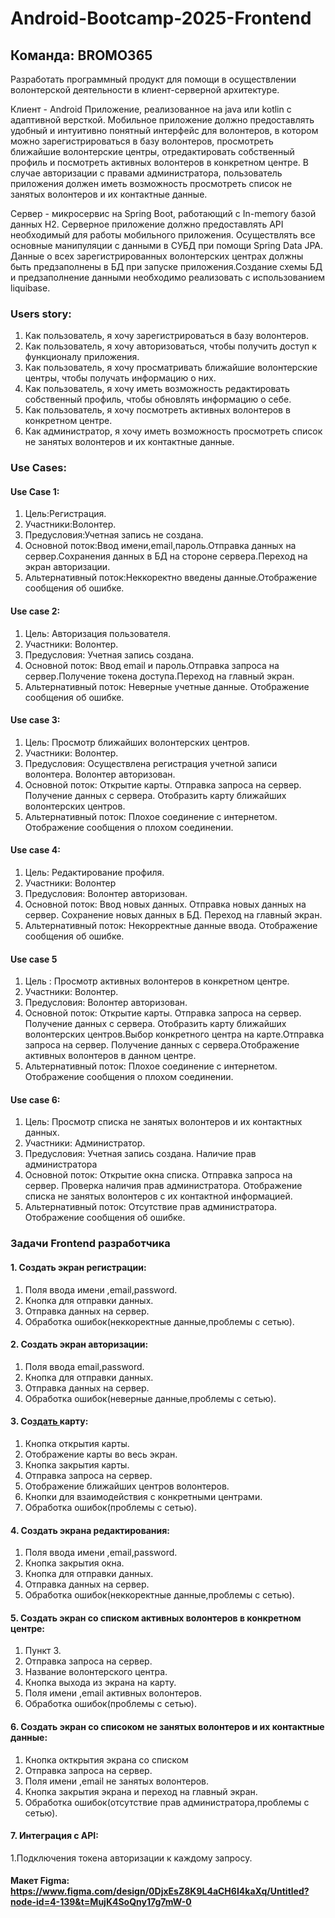 # Android-Bootcamp-2025-Frontend
## Команда: BROMO365
Разработать программный продукт для помощи в осуществлении волонтерской деятельности в клиент-серверной архитектуре.

Клиент - Android Приложение, реализованное на java или kotlin с адаптивной версткой. Мобильное приложение должно предоставлять удобный и интуитивно понятный интерфейс для волонтеров, в котором можно зарегистрироваться в базу волонтеров, просмотреть ближайшие волонтерские центры, отредактировать собственный профиль и посмотреть активных волонтеров в конкретном центре. В случае авторизации с правами администратора, пользователь приложения должен иметь возможность просмотреть список не занятых волонтеров и их контактные данные.

Сервер - микросервис на Spring Boot, работающий с In-memory базой данных H2. Серверное приложение должно предоставлять API необходимый для работы мобильного приложения. Осуществлять все основные манипуляции с данными в СУБД при помощи Spring Data JPA. Данные о всех зарегистрированных волонтерских центрах должны быть предзаполнены в БД при запуске приложения.Создание схемы БД и предзаполнение данными необходимо реализовать с использованием liquibase.

### Users story:
1. Как пользователь, я хочу зарегистрироваться в базу волонтеров.
2.  Как пользователь, я хочу авторизоваться, чтобы получить доступ к функционалу приложения.
3. Как пользователь, я хочу просматривать ближайшие волонтерские центры, чтобы получать информацию о них.
4. Как пользователь, я хочу иметь возможность редактировать собственный профиль, чтобы обновлять информацию о себе.
5. Как пользователь, я хочу посмотреть активных волонтеров в конкретном центре.
6. Как администратор, я хочу иметь возможность просмотреть список не занятых волонтеров и их контактные данные.

### Use Cases:
#### Use Case 1:
1. Цель:Регистрация.
2. Участники:Волонтер.
3. Предусловия:Учетная запись не создана.
4. Основной поток:Ввод имени,email,пароль.Отправка данных на сервер.Сохранения данных в БД на стороне сервера.Переход на экран авторизации.
5. Альтернативный поток:Неккоректно введены данные.Отображение сообщения об ошибке.
#### Use case 2:
1. Цель: Авторизация пользователя.
2. Участники: Волонтер.
3. Предусловия: Учетная запись создана.
4. Основной поток: Ввод email и пароль.Отправка запроса на сервер.Получение токена доступа.Переход на главный экран.
5. Альтернативный поток: Неверные учетные данные. Отображение сообщения об ошибке.
#### Use case 3:
1. Цель: Просмотр ближайших волонтерских центров.
2. Участники: Волонтер.
3. Предусловия: Осуществлена регистрация учетной записи волонтера. Волонтер авторизован.
4. Основной поток: Открытие карты. Отправка запроса на сервер. Получение данных с сервера. Отобразить карту ближайших волонтерских центров.
5. Альтернативный поток: Плохое соединение с интернетом. Отображение сообщения о плохом соединении.
#### Use case 4:
1. Цель: Редактирование профиля.
2. Участники: Волонтер
3. Предусловия: Волонтер авторизован.
4. Основной поток: Ввод новых данных. Отправка новых данных на сервер. Сохранение новых данных в БД. Переход на главный экран.
5. Альтернативный поток: Некорректные данные ввода. Отображение сообщения об ошибке.
#### Use case 5
1. Цель : Просмотр активных волонтеров в конкретном центре.
2. Участники: Волонтер.
3. Предусловия: Волонтер авторизован.
4. Основной поток: Открытие карты. Отправка запроса на сервер. Получение данных с сервера. Отобразить карту ближайших волонтерских центров.Выбор конкретного центра на карте.Отправка запроса на сервер. Получение данных с сервера.Отображение активных волонтеров в данном центре.
5. Альтернативный поток: Плохое соединение с интернетом. Отображение сообщения о плохом соединении.
#### Use case 6:
1. Цель: Просмотр списка не занятых волонтеров и их контактных данных.
2. Участники: Администратор.
3. Предусловия: Учетная запись создана. Наличие прав администратора
4. Основной поток: Открытие окна списка. Отправка запроса на сервер. Проверка наличия прав администратора. Отображение списка не занятых волонтеров с их контактной информацией.
5. Альтернативный поток: Отсутствие прав администратора. Отображение сообщения об ошибке.

### Задачи Frontend разработчика

#### 1. Создать экран регистрации:
1. Поля ввода имени ,email,password.
2. Кнопка для отправки данных.
3. Отправка данных на сервер.
4. Обработка ошибок(неккоректные  данные,проблемы с сетью).
#### 2. Создать экран авторизации:
1. Поля ввода email,password.
2. Кнопка для отправки данных.
3. Отправка данных на сервер.
4. Обработка ошибок(неверные  данные,проблемы с сетью).
#### 3. Со[здать ]()карту:
1. Кнопка открытия карты.
2. Отображение карты во весь экран.
3. Кнопка закрытия карты.
4. Отправка запроса на сервер.
5. Отображение ближайших центров волонтеров.
6. Кнопки для взаимодействия с конкретными центрами.
7. Обработка ошибок(проблемы с сетью).
#### 4. Создать экрана редактирования:
1. Поля ввода имени ,email,password.
2. Кнопка закрытия окна. 
3. Кнопка для отправки данных.
4. Отправка данных на сервер.
5. Обработка ошибок(неккоректные  данные,проблемы с сетью).
#### 5. Создать экран со списком активных волонтеров в конкретном центре:
1. Пункт 3.
2. Отправка запроса на сервер.
3. Название волонтерского центра.
4. Кнопка выхода из экрана на карту.
5. Поля имени ,email активных волонтеров.
6. Обработка ошибок(проблемы с сетью).
#### 6. Создать экран со списоком не занятых волонтеров и их контактные данные:
1. Кнопка окткрытия экрана со списком
2. Отправка запроса на сервер.
3. Поля имени ,email не занятых волонтеров.
4. Кнопка закрытия экрана и переход на главный экран.
5. Обработка ошибок(отсутствие прав администратора,проблемы с сетью).
#### 7. Интеграция с API:
1.Подключения токена авторизации к каждому запросу.

#### Макет Figma: https://www.figma.com/design/0DjxEsZ8K9L4aCH6I4kaXq/Untitled?node-id=4-139&t=MujK4SoQny17g7mW-0